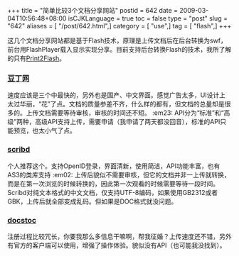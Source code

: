 +++
title = "简单比较3个文档分享网站"
postid = 642
date = 2009-03-04T10:56:48+08:00
isCJKLanguage = true
toc = false
type = "post"
slug = "642"
aliases = [ "/post/642.html",]
category = [ "use",]
tag = [ "flash",]
+++


这几个文档分享网站都是基于Flash技术，原理是上传文档后在后台转换为swf，前台用FlashPlayer载入显示实现分享。目前支持后台转换Flash的技术，我所了解的只有[Print2Flash](http://www.print2flash.com/)。

### [豆丁网](http://docin.com)

速度应该是三个中最快的，另外也是国产、中文界面。感觉广告太多，UI设计上太过华丽，“花”了点。文档的质量参差不齐，什么样的都有，但文档的总量却是很多的。上传文档需要等待审核，审核的时间还不短。
:em23:
API分为“标准”和“高级”两种，高级API支持上传，需要申请（我申请了两天都没回音），标准的API只能预览，也太小气了点。

### [scribd](http://www.scribd.com)

个人推荐这个。支持OpenID登录，界面清新，使用简洁，API功能丰富，也有AS3的类库支持
:em02:
上传后貌似不需要审核，但它的文档并非一上传就转换，而是在第一次浏览的时候转换的，因此第一次观看的时候需要等待一段时间。Scribd对纯文本格式的中文文档，仅支持UTF-8编码，如果使用GB2312或者GBK，上传后就全部变成乱码。但如果是DOC格式就没问题。

### [docstoc](http://www.docstoc.com/)

注册过程比较冗长，你要我那么多信息干嘛啊，帮我征婚？上传速度还不错，另外有官方的客户端可以使用，增强了操作体验。貌似没有API（也可能我没找到）。

